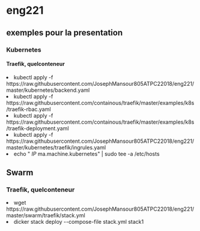 # eng221 
## exemples pour la presentation
### Kubernetes
 
#### Traefik, quelconteneur
<li> kubectl apply -f https://raw.githubusercontent.com/JosephMansour805ATPC22018/eng221/master/kubernetes/backend.yaml
<li> kubectl apply -f https://raw.githubusercontent.com/containous/traefik/master/examples/k8s/traefik-rbac.yaml
<li> kubectl apply -f https://raw.githubusercontent.com/containous/traefik/master/examples/k8s/traefik-deployment.yaml
<li> kubectl apply -f https://raw.githubusercontent.com/JosephMansour805ATPC22018/eng221/master/kubernetes/traefik/ingrules.yaml
<li> echo "<i> IP </i> ma.machine.kubernetes" | sudo tee -a /etc/hosts
  
## Swarm
### Traefik, quelconteneur
<li> wget https://raw.githubusercontent.com/JosephMansour805ATPC22018/eng221/master/swarm/traefik/stack.yml 
<li> dicker stack deploy --compose-file stack.yml stack1
